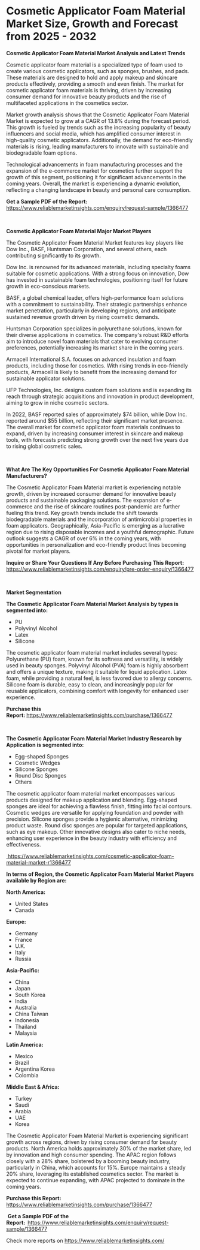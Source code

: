 <p><h1>Cosmetic Applicator Foam Material Market Size, Growth and Forecast from 2025 - 2032</h1></p><p><strong>Cosmetic Applicator Foam Material Market Analysis and Latest Trends</strong></p>
<p><p>Cosmetic applicator foam material is a specialized type of foam used to create various cosmetic applicators, such as sponges, brushes, and pads. These materials are designed to hold and apply makeup and skincare products effectively, providing a smooth and even finish. The market for cosmetic applicator foam materials is thriving, driven by increasing consumer demand for innovative beauty products and the rise of multifaceted applications in the cosmetics sector.</p><p>Market growth analysis shows that the Cosmetic Applicator Foam Material Market is expected to grow at a CAGR of 13.8% during the forecast period. This growth is fueled by trends such as the increasing popularity of beauty influencers and social media, which has amplified consumer interest in high-quality cosmetic applicators. Additionally, the demand for eco-friendly materials is rising, leading manufacturers to innovate with sustainable and biodegradable foam options. </p><p>Technological advancements in foam manufacturing processes and the expansion of the e-commerce market for cosmetics further support the growth of this segment, positioning it for significant advancements in the coming years. Overall, the market is experiencing a dynamic evolution, reflecting a changing landscape in beauty and personal care consumption.</p></p>
<p><strong>Get a Sample PDF of the Report:&nbsp;</strong> <a href="https://www.reliablemarketinsights.com/enquiry/request-sample/1366477?utm_campaign=3367&utm_medium=2&utm_source=Github&utm_content=ia&utm_term=22032025&utm_id=cosmetic-applicator-foam-material">https://www.reliablemarketinsights.com/enquiry/request-sample/1366477</a></p>
<p>&nbsp;</p>
<p><strong>Cosmetic Applicator Foam Material Major Market Players</strong></p>
<p><p>The Cosmetic Applicator Foam Material Market features key players like Dow Inc., BASF, Huntsman Corporation, and several others, each contributing significantly to its growth. </p><p>Dow Inc. is renowned for its advanced materials, including specialty foams suitable for cosmetic applications. With a strong focus on innovation, Dow has invested in sustainable foam technologies, positioning itself for future growth in eco-conscious markets. </p><p>BASF, a global chemical leader, offers high-performance foam solutions with a commitment to sustainability. Their strategic partnerships enhance market penetration, particularly in developing regions, and anticipate sustained revenue growth driven by rising cosmetic demands.</p><p>Huntsman Corporation specializes in polyurethane solutions, known for their diverse applications in cosmetics. The company's robust R&D efforts aim to introduce novel foam materials that cater to evolving consumer preferences, potentially increasing its market share in the coming years.</p><p>Armacell International S.A. focuses on advanced insulation and foam products, including those for cosmetics. With rising trends in eco-friendly products, Armacell is likely to benefit from the increasing demand for sustainable applicator solutions.</p><p>UFP Technologies, Inc. designs custom foam solutions and is expanding its reach through strategic acquisitions and innovation in product development, aiming to grow in niche cosmetic sectors.</p><p>In 2022, BASF reported sales of approximately $74 billion, while Dow Inc. reported around $55 billion, reflecting their significant market presence. The overall market for cosmetic applicator foam materials continues to expand, driven by increasing consumer interest in skincare and makeup tools, with forecasts predicting strong growth over the next five years due to rising global cosmetic sales.</p></p>
<p>&nbsp;</p>
<p><strong>What Are The Key Opportunities For Cosmetic Applicator Foam Material Manufacturers?</strong></p>
<p><p>The Cosmetic Applicator Foam Material market is experiencing notable growth, driven by increased consumer demand for innovative beauty products and sustainable packaging solutions. The expansion of e-commerce and the rise of skincare routines post-pandemic are further fueling this trend. Key growth trends include the shift towards biodegradable materials and the incorporation of antimicrobial properties in foam applicators. Geographically, Asia-Pacific is emerging as a lucrative region due to rising disposable incomes and a youthful demographic. Future outlook suggests a CAGR of over 6% in the coming years, with opportunities in personalization and eco-friendly product lines becoming pivotal for market players.</p></p>
<p><strong>Inquire or Share Your Questions If Any Before Purchasing This Report:</strong> <a href="https://www.reliablemarketinsights.com/enquiry/pre-order-enquiry/1366477?utm_campaign=3367&utm_medium=2&utm_source=Github&utm_content=ia&utm_term=22032025&utm_id=cosmetic-applicator-foam-material">https://www.reliablemarketinsights.com/enquiry/pre-order-enquiry/1366477</a></p>
<p>&nbsp;</p>
<p><strong>Market Segmentation</strong></p>
<p><strong>The Cosmetic Applicator Foam Material Market Analysis by types is segmented into:</strong></p>
<p><ul><li>PU</li><li>Polyvinyl Alcohol</li><li>Latex</li><li>Silicone</li></ul></p>
<p><p>The cosmetic applicator foam material market includes several types: Polyurethane (PU) foam, known for its softness and versatility, is widely used in beauty sponges. Polyvinyl Alcohol (PVA) foam is highly absorbent and offers a unique texture, making it suitable for liquid application. Latex foam, while providing a natural feel, is less favored due to allergy concerns. Silicone foam is durable, easy to clean, and increasingly popular for reusable applicators, combining comfort with longevity for enhanced user experience.</p></p>
<p><strong>Purchase this Report:&nbsp;</strong><a href="https://www.reliablemarketinsights.com/purchase/1366477?utm_campaign=3367&utm_medium=2&utm_source=Github&utm_content=ia&utm_term=22032025&utm_id=cosmetic-applicator-foam-material">https://www.reliablemarketinsights.com/purchase/1366477</a></p>
<p>&nbsp;</p>
<p><strong>The Cosmetic Applicator Foam Material Market Industry Research by Application is segmented into:</strong></p>
<p><ul><li>Egg-shaped Sponges</li><li>Cosmetic Wedges</li><li>Silicone Sponges</li><li>Round Disc Sponges</li><li>Others</li></ul></p>
<p><p>The cosmetic applicator foam material market encompasses various products designed for makeup application and blending. Egg-shaped sponges are ideal for achieving a flawless finish, fitting into facial contours. Cosmetic wedges are versatile for applying foundation and powder with precision. Silicone sponges provide a hygienic alternative, minimizing product waste. Round disc sponges are popular for targeted applications, such as eye makeup. Other innovative designs also cater to niche needs, enhancing user experience in the beauty industry with efficiency and effectiveness.</p></p>
<p><a href="https://www.reliablemarketinsights.com/cosmetic-applicator-foam-material-market-r1366477?utm_campaign=3367&utm_medium=2&utm_source=Github&utm_content=ia&utm_term=22032025&utm_id=cosmetic-applicator-foam-material">&nbsp;https://www.reliablemarketinsights.com/cosmetic-applicator-foam-material-market-r1366477</a></p>
<p><strong>In terms of Region, the Cosmetic Applicator Foam Material Market Players available by Region are:</strong></p>
<p>
    <p> <strong> North America: </strong>
        <ul>
            <li>United States</li>
            <li>Canada</li>
        </ul>
        </p> 
    <p> <strong> Europe: </strong>
        <ul>
            <li>Germany</li>
            <li>France</li>
            <li>U.K.</li>
            <li>Italy</li>
            <li>Russia</li>
        </ul>
        </p> 
    <p> <strong> Asia-Pacific: </strong>
        <ul>
            <li>China</li>
            <li>Japan</li>
            <li>South Korea</li>
            <li>India</li>
            <li>Australia</li>
            <li>China Taiwan</li>
            <li>Indonesia</li>
            <li>Thailand</li>
            <li>Malaysia</li>
        </ul>
        </p> 
    <p> <strong> Latin America: </strong>
        <ul>
            <li>Mexico</li>
            <li>Brazil</li>
            <li>Argentina Korea</li>
            <li>Colombia</li>
        </ul>
        </p> 
    <p> <strong> Middle East & Africa: </strong>
        <ul>
            <li>Turkey</li>
            <li>Saudi</li>
            <li>Arabia</li>
            <li>UAE</li>
            <li>Korea</li>
        </ul>
    </p>
    </p>
<p><p>The Cosmetic Applicator Foam Material Market is experiencing significant growth across regions, driven by rising consumer demand for beauty products. North America holds approximately 30% of the market share, led by innovation and high consumer spending. The APAC region follows closely with a 28% share, bolstered by a booming beauty industry, particularly in China, which accounts for 15%. Europe maintains a steady 20% share, leveraging its established cosmetics sector. The market is expected to continue expanding, with APAC projected to dominate in the coming years.</p></p>
<p><strong>Purchase this Report: </strong><a href="https://www.reliablemarketinsights.com/purchase/1366477?utm_campaign=3367&utm_medium=2&utm_source=Github&utm_content=ia&utm_term=22032025&utm_id=cosmetic-applicator-foam-material">https://www.reliablemarketinsights.com/purchase/1366477</a></p>
<p>&nbsp;<strong>Get a Sample PDF of the Report:&nbsp;&nbsp;</strong><a href="https://www.reliablemarketinsights.com/enquiry/request-sample/1366477?utm_campaign=3367&utm_medium=2&utm_source=Github&utm_content=ia&utm_term=22032025&utm_id=cosmetic-applicator-foam-material">https://www.reliablemarketinsights.com/enquiry/request-sample/1366477</a></p>
<p><strong></strong></p>
<p>Check more reports on <a href="https://www.reliablemarketinsights.com/?utm_campaign=3367&utm_medium=2&utm_source=Github&utm_content=ia&utm_term=22032025&utm_id=cosmetic-applicator-foam-material">https://www.reliablemarketinsights.com/</a></p>